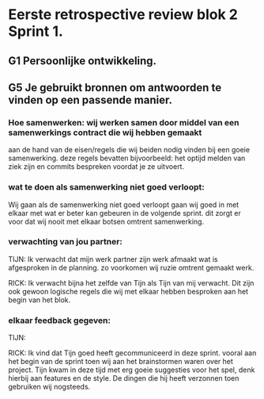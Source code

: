 # Eerste retrospective review blok 2 Sprint 1.

## G1  Persoonlijke ontwikkeling. 


## G5  Je gebruikt bronnen om antwoorden te vinden op een passende manier. 

### Hoe samenwerken: wij werken samen door middel van een samenwerkings contract die wij hebben gemaakt
 aan de hand van de eisen/regels die wij beiden nodig vinden bij een goeie samenwerking. deze regels bevatten bijvoorbeeld: het optijd melden van ziek zijn en commits bespreken voordat je ze uitvoert.

### wat te doen als samenwerking niet goed verloopt:
Wij gaan als de samenwerking niet goed verloopt gaan wij goed in met elkaar met wat er beter kan gebeuren in de volgende sprint. dit zorgt er voor dat wij nooit met elkaar botsen omtrent samenwerking.

### verwachting van jou partner:
TIJN: Ik verwacht dat mijn werk partner zijn werk afmaakt wat is afgesproken in de planning. zo voorkomen wij ruzie omtrent gemaakt werk.

RICK: Ik verwacht bijna het zelfde van Tijn als Tijn van mij verwacht. Dit zijn ook gewoon logische regels die wij met elkaar hebben besproken aan het begin van het blok.

### elkaar feedback gegeven:
TIJN: 

RICK: Ik vind dat Tijn goed heeft gecommuniceerd in deze sprint. vooral aan het begin van de sprint toen wij aan het brainstormen waren over het project. Tijn kwam in deze tijd met erg goeie suggesties voor het spel, denk hierbij aan features en de style. De dingen die hij heeft verzonnen toen gebruiken wij nogsteeds.